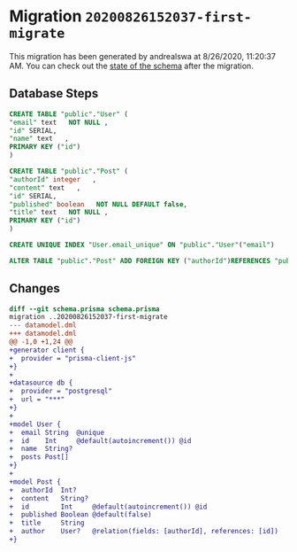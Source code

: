 # Migration `20200826152037-first-migrate`

This migration has been generated by andrealswa at 8/26/2020, 11:20:37 AM.
You can check out the [state of the schema](./schema.prisma) after the migration.

## Database Steps

```sql
CREATE TABLE "public"."User" (
"email" text   NOT NULL ,
"id" SERIAL,
"name" text   ,
PRIMARY KEY ("id")
)

CREATE TABLE "public"."Post" (
"authorId" integer   ,
"content" text   ,
"id" SERIAL,
"published" boolean   NOT NULL DEFAULT false,
"title" text   NOT NULL ,
PRIMARY KEY ("id")
)

CREATE UNIQUE INDEX "User.email_unique" ON "public"."User"("email")

ALTER TABLE "public"."Post" ADD FOREIGN KEY ("authorId")REFERENCES "public"."User"("id") ON DELETE SET NULL ON UPDATE CASCADE
```

## Changes

```diff
diff --git schema.prisma schema.prisma
migration ..20200826152037-first-migrate
--- datamodel.dml
+++ datamodel.dml
@@ -1,0 +1,24 @@
+generator client {
+  provider = "prisma-client-js"
+}
+
+datasource db {
+  provider = "postgresql"
+  url = "***"
+}
+
+model User {
+  email String  @unique
+  id    Int     @default(autoincrement()) @id
+  name  String?
+  posts Post[]
+}
+
+model Post {
+  authorId  Int?
+  content   String?
+  id        Int     @default(autoincrement()) @id
+  published Boolean @default(false)
+  title     String
+  author    User?   @relation(fields: [authorId], references: [id])
+}
```


